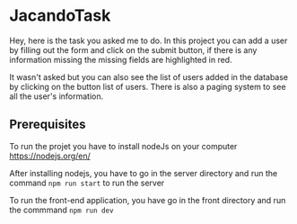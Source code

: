 # JacandoTask

Hey, here is the task you asked me to do. In this project you can add a user by filling out the form and click on the submit button, if there is any information missing the missing fields are highlighted in red. 

It wasn't asked but you can also see the list of users added in the database by clicking on the button list of users. There is also a paging system to see all the user's information.


## Prerequisites

To run the projet you have to install nodeJs on your computer https://nodejs.org/en/

After installing nodejs, you have to go in the server directory and run the command ```npm run start``` to run the server

To run the front-end application, you have go in the front directory and run the commmand ```npm run dev```
